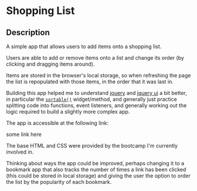 # Shopping List

## Description

A simple app that allows users to add items onto a shopping list.

Users are able to add or remove items onto a list and change its order (by clicking and dragging items around).

Items are stored in the browser's local storage, so when refreshing the page the list is repopulated with those items, in the order that it was last in.

Building this app helped me to understand [jquery](https://api.jquery.com/) and [jquery ui](https://api.jqueryui.com/) a bit better, in particular the [`sortable()`](https://jqueryui.com/sortable/) widget/method, and generally just practice splitting code into functions, event listeners, and generally working out the logic required to build a slightly more complex app.

The app is accessible at the following link:

some link here

The base HTML and CSS were provided by the bootcamp I'm currently involved in.

Thinking about ways the app could be improved, perhaps changing it to a bookmark app that also tracks the number of times a link has been clicked (this could be stored in local storage) and giving the user the option to order the list by the popularity of each bookmark.
